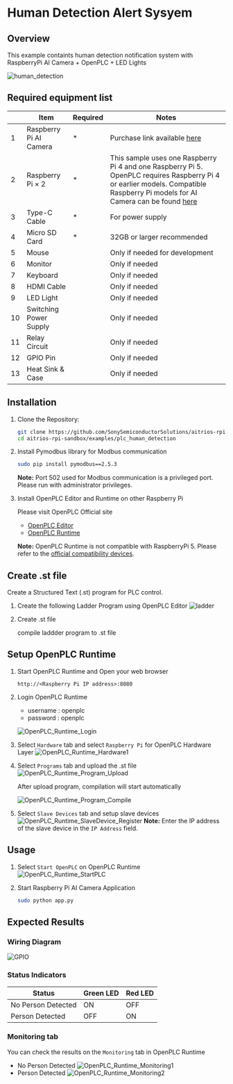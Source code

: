 # Human Detection Alert Sysyem
## Overview
This example containts human detection notification system with RaspberryPi AI Camera + OpenPLC + LED Lights

![human_detection](images/human_detection.gif)

## Required equipment list

|    |  Item  |  Required  |  Notes  |
| ---- | ---- | ---- | ---- |
|  1  |  Raspberry Pi AI Camera  |  *  |  Purchase link available [here](https://www.raspberrypi.com/products/ai-camera/)  |
|  2  |  Raspberry Pi × 2  |  *  | This sample uses one Raspberry Pi 4 and one Raspberry Pi 5. OpenPLC requires Raspberry Pi 4 or earlier models. Compatible Raspberry Pi models for AI Camera can be found [here](https://www.raspberrypi.com/documentation/accessories/ai-camera.html#prerequisites)  |
|  3  |  Type-C Cable  |  *  | For power supply  |
|  4  |  Micro SD Card  |  *  | 32GB or larger recommended  |
|  5  |  Mouse  |    | Only if needed for development  |
|  6  |  Monitor  |    | Only if needed  |
|  7  |  Keyboard  |    | Only if needed  |
|  8  |  HDMI Cable  |    | Only if needed  |
|  9  |  LED Light  |    | Only if needed  |
|  10  |  Switching Power Supply  |    | Only if needed  |
|  11  |  Relay Circuit  |    | Only if needed  |
|  12  |  GPIO Pin  |    | Only if needed  |
|  13  |  Heat Sink & Case  |    | Only if needed  |

## Installation
1. Clone the Repository:
   
   ```bash
   git clone https://github.com/SonySemiconductorSolutions/aitrios-rpi-sandbox.git
   cd aitrios-rpi-sandbox/examples/plc_human_detection
   ```
2. Install Pymodbus library for Modbus communication
   ```bash
   sudo pip install pymodbus==2.5.3
   ```
   **Note:** Port 502 used for Modbus communication is a privileged port. Please run with administrator privileges.

3. Install OpenPLC Editor and Runtime on other Raspberry Pi
   
   Please visit OpenPLC Official site
   - [OpenPLC Editor](https://autonomylogic.com/docs/installing-openplc-editor/)
   - [OpenPLC Runtime](https://autonomylogic.com/docs/installing-openplc-runtime-on-linux-systems/)
   
   **Note:** OpenPLC Runtime is not compatible with RaspberryPi 5. Please refer to the [official compatibility devices](https://autonomylogic.com/docs/2-4-physical-addressing/).
   
## Create .st file
Create a Structured Text (.st) program for PLC control.

1. Create the following Ladder Program using OpenPLC Editor
![ladder](images/ladder.png)

2. Create .st file
   
   compile laddder program to .st file

## Setup OpenPLC Runtime
1. Start OpenPLC Runtime and Open your web browser
   
   ```
   http://<Raspberry Pi IP address>:8080
   ```     

2. Login OpenPLC Runtime
   - username : openplc
   - password : openplc

    ![OpenPLC_Runtime_Login](images/OpenPLC_Runtime_Login.png)

3. Select `Hardware` tab and select `Raspberry Pi` for OpenPLC Hardware Layer
![OpenPLC_Runtime_Hardware1](images/OpenPLC_Runtime_Hardware1.png)

4. Select `Programs` tab and upload the .st file
![OpenPLC_Runtime_Program_Upload](images/OpenPLC_Runtime_Program_Upload.png)
    
    After upload program, compilation will start automatically

    ![OpenPLC_Runtime_Program_Compile](images/OpenPLC_Runtime_Program_Compile.png)

   
5. Select `Slave Devices` tab and setup slave devices
![OpenPLC_Runtime_SlaveDevice_Register](images/OpenPLC_Runtime_SlaveDevice_Register.png)
**Note:** Enter the IP address of the slave device in the `IP Address` field.

## Usage
1. Select `Start OpenPLC` on OpenPLC Runtime
![OpenPLC_Runtime_StartPLC](images/OpenPLC_Runtime_StartPLC.png)
   
2. Start Raspberry Pi AI Camera Application 
    ```bash
    sudo python app.py
    ```

## Expected Results
### Wiring Diagram
![GPIO](images/GPIO.png)

### Status Indicators
| Status | Green LED | Red LED |
|--------|-----------|---------|
| No Person Detected | ON | OFF |
| Person Detected | OFF | ON |

### Monitoring tab
You can check the results on the `Monitoring` tab in OpenPLC Runtime
- No Person Detected
![OpenPLC_Runtime_Monitoring1](images/OpenPLC_Runtime_Monitoring1.png)
- Person Detected
![OpenPLC_Runtime_Monitoring2](images/OpenPLC_Runtime_Monitoring2.png)